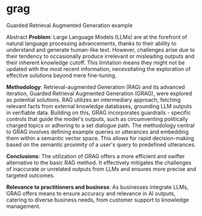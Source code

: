 # grag
Guarded Retrieval Augmented Generation example

Abstract
**Problem**: Large Language Models (LLMs) are at the forefront of natural language processing advancements, thanks to their ability to understand and generate human-like text. However, challenges arise due to their tendency to occasionally produce irrelevant or misleading outputs and their inherent knowledge cutoff. This limitation means they might not be updated with the most recent information, necessitating the exploration of effective solutions beyond mere fine-tuning.

**Methodology**: Retrieval-augmented Generation (RAG) and its advanced iteration, Guarded Retrieval Augmented Generation (GRAG), were explored as potential solutions. RAG utilizes an intermediary approach, fetching relevant facts from external knowledge databases, grounding LLM outputs in verifiable data. Building on this, GRAG incorporates guardrails - specific controls that guide the model's outputs, such as circumventing politically charged topics or adhering to a set dialogue path. The methodology central to GRAG involves defining example queries or utterances and embedding them within a semantic vector space. This allows for rapid decision-making based on the semantic proximity of a user's query to predefined utterances.

**Conclusions**: The utilization of GRAG offers a more efficient and swifter alternative to the basic RAG method. It effectively mitigates the challenges of inaccurate or unrelated outputs from LLMs and ensures more precise and targeted outcomes.

**Relevance to practitioners and business**: As businesses integrate LLMs, GRAG offers means to ensure accuracy and relevance in AI outputs, catering to diverse business needs, from customer support to knowledge management.
